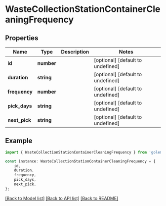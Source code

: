 # WasteCollectionStationContainerCleaningFrequency


## Properties

Name | Type | Description | Notes
------------ | ------------- | ------------- | -------------
**id** | **number** |  | [optional] [default to undefined]
**duration** | **string** |  | [optional] [default to undefined]
**frequency** | **number** |  | [optional] [default to undefined]
**pick_days** | **string** |  | [optional] [default to undefined]
**next_pick** | **string** |  | [optional] [default to undefined]

## Example

```typescript
import { WasteCollectionStationContainerCleaningFrequency } from 'golemio-api';

const instance: WasteCollectionStationContainerCleaningFrequency = {
    id,
    duration,
    frequency,
    pick_days,
    next_pick,
};
```

[[Back to Model list]](../README.md#documentation-for-models) [[Back to API list]](../README.md#documentation-for-api-endpoints) [[Back to README]](../README.md)
